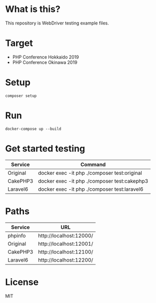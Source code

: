 # What is this?
This repository is WebDriver testing example files.

# Target
- PHP Conference Hokkaido 2019
- PHP Conference Okinawa 2019

# Setup

```
composer setup
```

# Run

```
docker-compose up --build
```

# Get started testing

| Service | Command |
| ------- | ------- |
| Original | docker exec -it php ./composer test:original |
| CakePHP3 | docker exec -it php ./composer test:cakephp3 |
| Laravel6 | docker exec -it php ./composer test:laravel6 |

# Paths

| Service | URL |
| ------- | ------- |
| phpinfo | http://localhost:12000/ |
| Original | http://localhost:12001/ |
| CakePHP3 | http://localhost:12100/ |
| Laravel6 | http://localhost:12200/ |

# License
MIT
